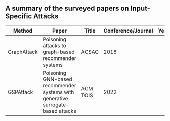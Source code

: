 

 <h2> A summary of the surveyed papers on Input-Specific Attacks</h2>

|Method	|Paper |Title	|Conference/Journal|Year|
|------ |------|------|--------|--------|
|GraphAttack	|Poisoning attacks to graph-based recommender systems|	ACSAC|	2018|
|GSPAttack	|Poisoning GNN-based recommender systems with generative surrogate-based attacks	|ACM TOIS|	2022|
	
